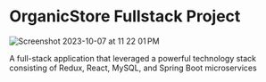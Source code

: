 # OrganicStore Fullstack Project 
![Screenshot 2023-10-07 at 11 22 01 PM](https://github.com/SurajSivakumar07/OrganicStore-Fullstack-Project-/assets/96371899/59ba2467-a8e9-4633-9bdc-58111e97095c)

 A full-stack application that leveraged a powerful technology stack consisting of Redux, React, MySQL, and Spring Boot microservices
